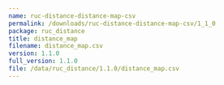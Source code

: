 ```yaml
---
name: ruc-distance-distance-map-csv
permalink: /downloads/ruc-distance-distance-map-csv/1_1_0
package: ruc_distance
title: distance_map
filename: distance_map.csv
version: 1.1.0
full_version: 1.1.0
file: /data/ruc_distance/1.1.0/distance_map.csv
---
```

